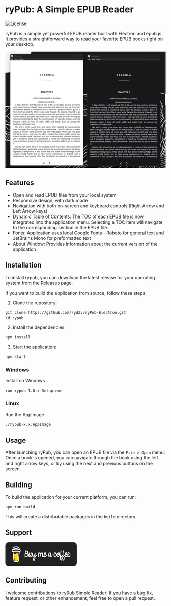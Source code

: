 ﻿# ryPub: A Simple EPUB Reader

![License](https://img.shields.io/badge/license-MIT-blue.svg)

ryPub is a simple yet powerful EPUB reader built with Electron and epub.js. It provides a straightforward way to read
your favorite EPUB books right on your desktop.

![ALT](https://github.com/ryd3v/ryPub-Electron/blob/main/Screenshot.png)


## Features

- Open and read EPUB files from your local system
- Responsive design, with dark mode
- Navigation with both on-screen and keyboard controls (Right Arrow and Left Arrow keys)
- Dynamic Table of Contents: The TOC of each EPUB file is now integrated into the application menu. Selecting a
  TOC item will navigate to the corresponding section in the EPUB file.
- Fonts: Application uses local Google Fonts - Roboto for general text and JetBrains Mono for preformatted text
- About Window: Provides information about the current version of the application

## Installation

To install rypub, you can download the latest release for your operating system from
the [Releases](https://github.com/ryd3v/ryPub-Electron/releases) page.

If you want to build the application from source, follow these steps:

1. Clone the repository:

```
git clone https://github.com/ryd3v/ryPub-Electron.git
cd rypub
```

2. Install the dependencies:

```
npm install
```

3. Start the application:

```
npm start
```

### Windows

Install on Windows

```
run rypub-1.0.x Setup.exe
```

### Linux

Run the AppImage

```
./rypub-x.x.AppImage
```

## Usage

After launching ryPub, you can open an EPUB file via the `File > Open` menu. Once a book is opened, you can navigate
through the book using the left and right arrow keys, or by using the next and previous buttons on the screen.

## Building

To build the application for your current platform, you can run:

```
npm run build
```

This will create a distributable packages in the `build` directory.

## Support

<a href="https://www.buymeacoffee.com/ryd3v" target="_blank">
  <img src="https://github.com/ryd3v/ryPub-Electron/blob/main/black-button.png" alt="Alt text" width="225" height="75">
</a>

## Contributing

I welcome contributions to ryRub Simple Reader! If you have a bug fix, feature request, or other enhancement, feel free
to open a
pull request.
